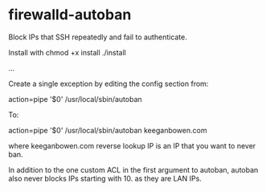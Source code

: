 # firewalld-autoban
Block IPs that SSH repeatedly and fail to authenticate.


Install with
chmod +x install
./install

...

Create a single exception by editing the config section from:

action=pipe '$0' /usr/local/sbin/autoban

To:

action=pipe '$0' /usr/local/sbin/autoban keeganbowen.com

where keeganbowen.com reverse lookup IP is an IP that you want to never ban.

In addition to the one custom ACL in the first argument to autoban,
autoban also never blocks IPs starting with 10. as they are LAN IPs.
